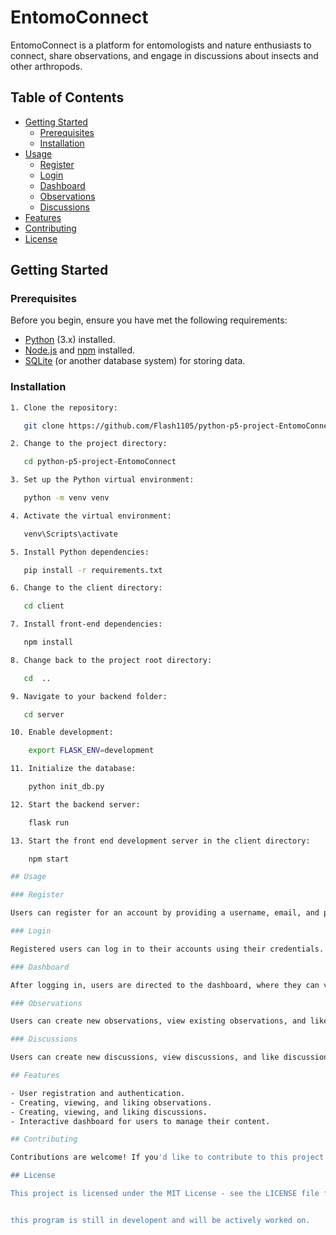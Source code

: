 # EntomoConnect

EntomoConnect is a platform for entomologists and nature enthusiasts to connect, share observations, and engage in discussions about insects and other arthropods.

## Table of Contents

- [Getting Started](#getting-started)
  - [Prerequisites](#prerequisites)
  - [Installation](#installation)
- [Usage](#usage)
  - [Register](#register)
  - [Login](#login)
  - [Dashboard](#dashboard)
  - [Observations](#observations)
  - [Discussions](#discussions)
- [Features](#features)
- [Contributing](#contributing)
- [License](#license)

## Getting Started

### Prerequisites

Before you begin, ensure you have met the following requirements:

- [Python](https://www.python.org/) (3.x) installed.
- [Node.js](https://nodejs.org/) and [npm](https://www.npmjs.com/) installed.
- [SQLite](https://www.sqlite.org/) (or another database system) for storing data.

### Installation

```bash
1. Clone the repository:

   git clone https://github.com/Flash1105/python-p5-project-EntomoConnect.git

2. Change to the project directory:

   cd python-p5-project-EntomoConnect

3. Set up the Python virtual environment:

   python -m venv venv

4. Activate the virtual environment:

   venv\Scripts\activate

5. Install Python dependencies:

   pip install -r requirements.txt

6. Change to the client directory:

   cd client

7. Install front-end dependencies:

   npm install

8. Change back to the project root directory:

   cd  ..

9. Navigate to your backend folder:

   cd server

10. Enable development:

    export FLASK_ENV=development

11. Initialize the database:

    python init_db.py

12. Start the backend server:

    flask run

13. Start the front end development server in the client directory:

    npm start

## Usage

### Register

Users can register for an account by providing a username, email, and password.

### Login

Registered users can log in to their accounts using their credentials.

### Dashboard

After logging in, users are directed to the dashboard, where they can view observations and discussions.

### Observations

Users can create new observations, view existing observations, and like observations.

### Discussions

Users can create new discussions, view discussions, and like discussions.

## Features

- User registration and authentication.
- Creating, viewing, and liking observations.
- Creating, viewing, and liking discussions.
- Interactive dashboard for users to manage their content.

## Contributing

Contributions are welcome! If you'd like to contribute to this project, please request a pull!

## License

This project is licensed under the MIT License - see the LICENSE file for details.


this program is still in developent and will be actively worked on.
